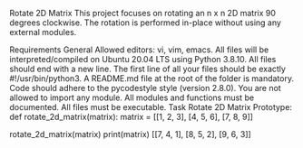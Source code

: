 Rotate 2D Matrix
This project focuses on rotating an n x n 2D matrix 90 degrees clockwise. The rotation is performed in-place without using any external modules.

Requirements
General
Allowed editors: vi, vim, emacs.
All files will be interpreted/compiled on Ubuntu 20.04 LTS using Python 3.8.10.
All files should end with a new line.
The first line of all your files should be exactly #!/usr/bin/python3.
A README.md file at the root of the folder is mandatory.
Code should adhere to the pycodestyle style (version 2.8.0).
You are not allowed to import any module.
All modules and functions must be documented.
All files must be executable.
Task
Rotate 2D Matrix
Prototype:
def rotate_2d_matrix(matrix):
 matrix = [[1, 2, 3],
          [4, 5, 6],
          [7, 8, 9]]

rotate_2d_matrix(matrix)
print(matrix)
[[7, 4, 1],
 [8, 5, 2],
 [9, 6, 3]]
